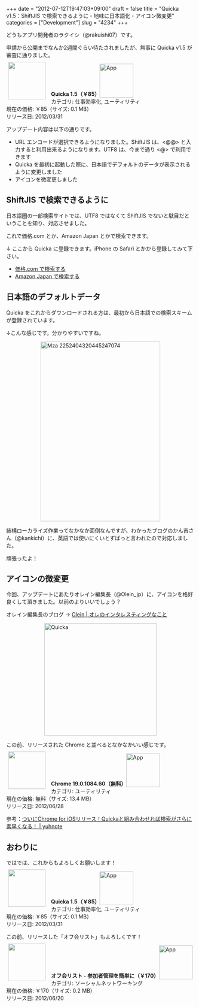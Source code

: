 +++
date = "2012-07-12T19:47:03+09:00"
draft = false
title = "Quicka v1.5：ShiftJIS で検索できるように・地味に日本語化・アイコン微変更"
categories = ["Development"]
slug = "4234"
+++

どうもアプリ開発者のラクイシ（@rakuishi07）です。

申請から公開までなんか2週間ぐらい待たされましたが、無事に Quicka v1.5 が審査に通りました。

<a href="https://itunes.apple.com/jp/app/id511606108?mt=8&uo=4&at=11l3RT" target="_blank" rel="nofollow"><img width="100" class="alignleft" align="left" src="http://a5.mzstatic.com/us/r1000/067/Purple/v4/8b/0f/8d/8b0f8d9e-83f6-3a80-3b09-cea66e385703/mza_3687391537383478282.100x100-75.png" style="margin: -5px 15px 1px 5px;"></a><strong> Quicka 1.5（￥85）</strong><a href="https://itunes.apple.com/jp/app/id511606108?mt=8&uo=4&at=11l3RT" target="_blank" rel="nofollow"><img src="/images/2012/12/viewinitunes_jp.png" style="vertical-align:bottom;" width="90" alt="App"></a><br> カテゴリ: 仕事効率化, ユーティリティ<br> 現在の価格: ￥85（サイズ: 0.1 MB）<br> リリース日: 2012/03/31<br style="clear: both;">

アップデート内容は以下の通りです。

<ul><li>URL エンコードが選択できるようになりました。ShiftJIS は、&lt;@@> と入力すると利用出来るようになります。UTF8 は、今まで通り &lt;@> で利用できます</li>
<li>Quicka を最初に起動した際に、日本語でデフォルトのデータが表示されるように変更しました</li>
<li>アイコンを微変更しました</li>
</ul>

<h2>ShiftJIS で検索できるように</h2>

日本語圏の一部検索サイトでは、UTF8 ではなくて ShiftJIS でないと駄目だということを知り、対応させました。

これで価格.com とか、Amazon Japan とかで検索できます。

↓ ここから Quicka に登録できます。iPhone の Safari とかから登録してみて下さい。

<ul><li><a href="quicka://add?title=価格.com で検索する&url=http%3A%2F%2Fkakaku.com%2Fsearch_results%2F%3C%40%40%3E%2F">価格.com で検索する</a></li>
<li><a href="quicka://add?title=Amazon Japan で検索する&url=http%3a%2f%2fwww%2eamazon%2eco%2ejp%2fgp%2faw%2fs%2fref%3dis_box_%3f__mk_ja_JP%3d%2583J%2583%255E%2583J%2583i%26k%3d%3c%40%40%3e">Amazon Japan で検索する</a></li></ul>

<h2>日本語のデフォルトデータ</h2>

Quicka をこれからダウンロードされる方は、最初から日本語での検索スキームが登録されています。

↓こんな感じです。分かりやすいですね。

<img style="display:block; margin-left:auto; margin-right:auto;" src="/images/2012/07/mza_2252404320445247074.png" alt="Mza 2252404320445247074" title="mza_2252404320445247074.png" border="0" width="320" height="480" />

結構ローカライズ作業ってなかなか面倒なんですが、わかったブログのかん吉さん（@kankichi）に、英語では使いにくいとずばっと言われたので対応しました。

頑張ったよ！

<h2>アイコンの微変更</h2>

今回、アップデートにあたりオレイン編集長（@Olein_jp）に、アイコンを格好良くして頂きました。以前のよりいいでしょう？

オレイン編集長のブログ → <a href="http://www.olein.net/" target="_blank">Olein | オレのインタレスティングなこと</a>

<img style="display:block; margin-left:auto; margin-right:auto;" src="/images/2012/07/Quicka1.png" alt="Quicka" title="Quicka.png" border="0" width="300" height="300" />

この前、リリースされた Chrome と並べるとなかなかいい感じです。

<a href="https://itunes.apple.com/jp/app/id535886823?mt=8&uo=4&at=11l3RT" target="_blank" rel="nofollow"><img width="100" class="alignleft" align="left" src="http://a4.mzstatic.com/us/r1000/083/Purple/v4/73/f3/c5/73f3c5b2-e4fe-6d27-78a3-8bfe172ee9fc/owDbNMXqwkLZaQGxTG2Tug-temp-upload.vdxyyzzi.100x100-75.png" style="margin: -5px 15px 1px 5px;"></a><strong> Chrome 19.0.1084.60（無料）</strong><a href="https://itunes.apple.com/jp/app/id535886823?mt=8&uo=4&at=11l3RT" target="_blank" rel="nofollow"><img src="/images/2012/12/viewinitunes_jp.png" style="vertical-align:bottom;" width="90" alt="App"></a><br> カテゴリ: ユーティリティ<br> 現在の価格: 無料（サイズ: 13.4 MB）<br> リリース日: 2012/06/28<br style="clear: both;">

参考：<a href="http://yuhnote.com/2012/06/29/chrome-quicka/" target="_blank">ついにChrome for iOSリリース！Quickaと組み合わせれば検索がさらに素早くなる！ | yuhnote</a>

<h2>おわりに</h2>

ではでは、これからもよろしくお願いします！

<a href="https://itunes.apple.com/jp/app/id511606108?mt=8&uo=4&at=11l3RT" target="_blank" rel="nofollow"><img width="100" class="alignleft" align="left" src="http://a5.mzstatic.com/us/r1000/067/Purple/v4/8b/0f/8d/8b0f8d9e-83f6-3a80-3b09-cea66e385703/mza_3687391537383478282.100x100-75.png" style="margin: -5px 15px 1px 5px;"></a><strong> Quicka 1.5（￥85）</strong><a href="https://itunes.apple.com/jp/app/id511606108?mt=8&uo=4&at=11l3RT" target="_blank" rel="nofollow"><img src="/images/2012/12/viewinitunes_jp.png" style="vertical-align:bottom;" width="90" alt="App"></a><br> カテゴリ: 仕事効率化, ユーティリティ<br> 現在の価格: ￥85（サイズ: 0.1 MB）<br> リリース日: 2012/03/31<br style="clear: both;">

この前、リリースした「オフ会リスト」もよろしくです！

<a href="https://itunes.apple.com/jp/app/id533017985?mt=8&uo=4&at=11l3RT" target="_blank" rel="nofollow"><img width="100" class="alignleft" align="left" src="http://a5.mzstatic.com/us/r30/Purple/v4/bb/ae/7f/bbae7fe1-2276-94ca-d6f6-73847f002af2/mza_7142949790401148668.100x100-75.png" style="margin: -5px 15px 1px 5px;"></a><strong> オフ会リスト - 参加者管理を簡単に（￥170）</strong><a href="https://itunes.apple.com/jp/app/id533017985?mt=8&uo=4&at=11l3RT" target="_blank" rel="nofollow"><img src="/images/2012/12/viewinitunes_jp.png" style="vertical-align:bottom;" width="90" alt="App"></a><br> カテゴリ: ソーシャルネットワーキング<br> 現在の価格: ￥170（サイズ: 0.2 MB）<br> リリース日: 2012/06/20<br style="clear: both;">
